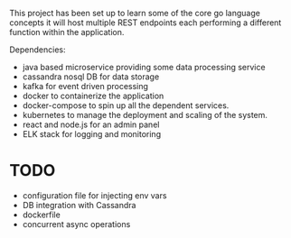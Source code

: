 This project has been set up to learn some of the core go language concepts
it will host multiple REST endpoints each performing a different function within the application.

Dependencies:

- java based microservice providing some data processing service
- cassandra nosql DB for data storage
- kafka for event driven processing
- docker to containerize the application
- docker-compose to spin up all the dependent services. 
- kubernetes to manage the deployment and scaling of the system. 
- react and node.js for an admin panel
- ELK stack for logging and monitoring

# TODO
- configuration file for injecting env vars
- DB integration with Cassandra
- dockerfile
- concurrent async operations